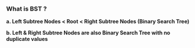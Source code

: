 ### What is BST ?



**a. Left Subtree Nodes < Root < Right Subtree Nodes (Binary Search Tree)**

**b. Left & Right Subtree Nodes are also Binary Search Tree with no duplicate values** 